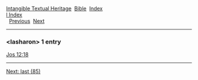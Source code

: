 [Intangible Textual Heritage](../../index)  [Bible](../index) 
[Index](index)   
[l Index](_l_)  
  [Previous](c06632)  [Next](c06634) 

------------------------------------------------------------------------

### &lt;lasharon&gt; 1 entry

[Jos 12:18](../kjv/jos012.htm#018)  

------------------------------------------------------------------------

[Next: last (85)](c06634)
